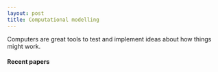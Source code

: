 ```yaml
---
layout: post
title: Computational modelling
---
```


Computers are great tools to test and implement ideas about how things might work. 

#### Recent papers

<script src="https://bibbase.org/show?bib=https%3A%2F%2Ftuomaseerola.github.io%2FEerola.bib&commas=true&jsonp=1&filter=keyword:Computational,type:article&folding=1&theme=simple&limit=5&hidemenu=true"></script>
